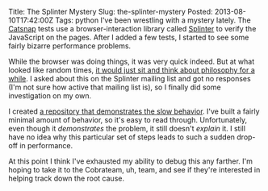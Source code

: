 Title: The Splinter Mystery
Slug: the-splinter-mystery
Posted: 2013-08-10T17:42:00Z
Tags:
    python
I've been wrestling with a mystery lately. The [Catsnap](https://git.andrewlorente.com/AndrewLorente/catsnap) tests use a browser-interaction library called [Splinter](http://splinter.cobrateam.info/) to verify the JavaScript on the pages. After I added a few tests, I started to see some fairly bizarre performance problems.

While the browser was doing things, it was very quick indeed. But at what looked like random times, [it would just sit and think about philosophy for a while](http://screencast.com/t/MpEpfe5mm). I asked about this on the Splinter mailing list and got no responses (I'm not sure how active that mailing list is), so I finally did some investigation on my own.

I created [a repository that demonstrates the slow behavior](https://github.com/AndrewLorente/slow_splinter_demo). I've built a fairly minimal amount of behavior, so it's easy to read through. Unfortunately, even though it _demonstrates_ the problem, it still doesn't _explain_ it. I still have no idea why this particular set of steps leads to such a sudden drop-off in performance.

At this point I think I've exhausted my ability to debug this any farther. I'm hoping to take it to the Cobrateam, uh, team, and see if they're interested in helping track down the root cause.
